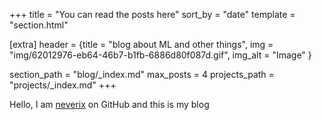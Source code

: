 +++
title = "You can read the posts here"
sort_by = "date"
template = "section.html"

[extra]
header = {title = "blog about ML and other things", img = "img/62012976-eb64-46b7-b1fb-6886d80f087d.gif", img_alt = "Image" }

section_path = "blog/_index.md"
max_posts = 4
projects_path = "projects/_index.md"
+++

Hello, I am [neverix](https://github.com/neverix) on GitHub and this is my blog